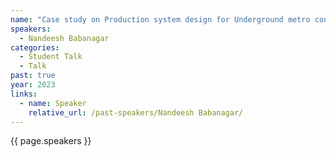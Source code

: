 ```yaml
---
name: "Case study on Production system design for Underground metro construction in an old urban area"
speakers:
  - Nandeesh Babanagar
categories:
  - Student Talk
  - Talk
past: true
year: 2023
links:
  - name: Speaker
    relative_url: /past-speakers/Nandeesh Babanagar/
---
```

{{ page.speakers }}
